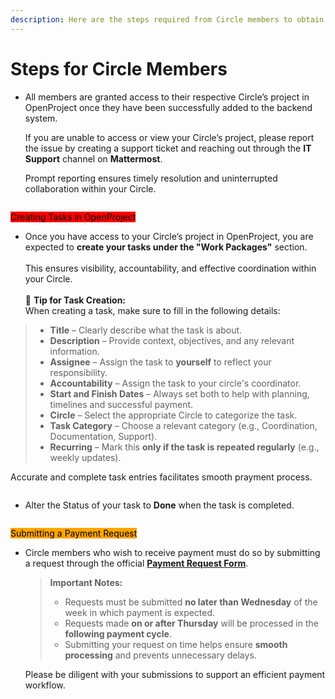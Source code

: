 ```yaml
---
description: Here are the steps required from Circle members to obtain their payments.
---
```


# Steps for Circle Members

*   All members are granted access to their respective Circle’s project in OpenProject once they have been successfully added to the backend system.

    If you are unable to access or view your Circle’s project, please report the issue by creating a support ticket and reaching out through the **IT Support** channel on **Mattermost**.

    Prompt reporting ensures timely resolution and uninterrupted collaboration within your Circle.



<figure><img src="https://3790142297-files.gitbook.io/~/files/v0/b/gitbook-x-prod.appspot.com/o/spaces%2FJbWd8kIN0U4a2HVR5aA6%2Fuploads%2FjHbwi7UQWzRlrwPbpPrL%2FScreenshot%202025-07-06%20at%2012.58.49.png?alt=media&#x26;token=88fee855-ab91-4363-a0b7-6ce721806cf8" alt=""><figcaption></figcaption></figure>

<mark style="background-color:red;">Creating Tasks in OpenProject</mark>

* Once you have access to your Circle’s project in OpenProject, you are expected to **create your tasks under the "Work Packages"** section.\
  \
  This ensures visibility, accountability, and effective coordination within your Circle.\
  \
  📝 **Tip for Task Creation:**\
  When creating a task, make sure to fill in the following details:

> - **Title** – Clearly describe what the task is about.
> - **Description** – Provide context, objectives, and any relevant information.
> - **Assignee** – Assign the task to **yourself** to reflect your responsibility.
> - **Accountability** – Assign the task to your circle's coordinator.
> - **Start and Finish Dates** – Always set both to help with planning, timelines and successful payment.
> - **Circle** – Select the appropriate Circle to categorize the task.
> - **Task Category** – Choose a relevant category (e.g., Coordination, Documentation, Support).
> - **Recurring** – Mark this **only if the task is repeated regularly** (e.g., weekly updates).

Accurate and complete task entries facilitates smooth prayment process.



<figure><img src="https://3790142297-files.gitbook.io/~/files/v0/b/gitbook-x-prod.appspot.com/o/spaces%2FJbWd8kIN0U4a2HVR5aA6%2Fuploads%2FmFcPXizZj3pPrTwj5UjY%2FScreenshot%202025-07-06%20at%2013.14.52.png?alt=media&#x26;token=c296f08b-7582-494b-bf9a-1af53a664618" alt=""><figcaption></figcaption></figure>

* Alter the Status of your task to **Done** when the task is completed.



<figure><img src="https://3790142297-files.gitbook.io/~/files/v0/b/gitbook-x-prod.appspot.com/o/spaces%2FJbWd8kIN0U4a2HVR5aA6%2Fuploads%2Ffl2ZLvX125Bs4UjPRWbw%2FScreenshot%202025-07-06%20at%2012.52.34.png?alt=media&#x26;token=45f68185-493f-4997-ab1e-74aa6e90c783" alt=""><figcaption></figcaption></figure>

<mark style="background-color:orange;">Submitting a Payment Request</mark>

*   Circle members who wish to receive payment must do so by submitting a request through the official [**Payment Request Form**](https://forms.gle/C3fiCYUmchdbYqLR7).

    > **Important Notes:**
    >
    > * Requests must be submitted **no later than Wednesday** of the week in which payment is expected.
    > * Requests made **on or after Thursday** will be processed in the **following payment cycle**.
    > * Submitting your request on time helps ensure **smooth processing** and prevents unnecessary delays.

    Please be diligent with your submissions to support an efficient payment workflow.



<figure><img src="https://3790142297-files.gitbook.io/~/files/v0/b/gitbook-x-prod.appspot.com/o/spaces%2FJbWd8kIN0U4a2HVR5aA6%2Fuploads%2FN9865rBuBSBScO2UCiFS%2FScreenshot%202025-07-06%20at%2013.27.08.png?alt=media&#x26;token=44854902-9b5d-4104-8417-3ca2ad6187e5" alt=""><figcaption></figcaption></figure>
